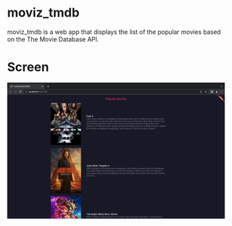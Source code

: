 # moviz_tmdb

moviz_tmdb is a web app that displays the list of the popular movies based on the The Movie Database API.

# Screen
<img src="images/screen.png" alt="screen image">


